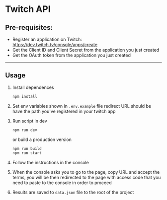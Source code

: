 # Twitch API

## Pre-requisites:

- Register an application on Twitch: https://dev.twitch.tv/console/apps/create
- Get the Client ID and Client Secret from the application you just created
- Get the OAuth token from the application you just created
---
## Usage
1. Install dependences 
   ```bash 
   npm install
   ```
3. Set env variables shown in `.env.example` file
redirect URL should be have the path you've registered in your twitch app

4. Run script in dev 
   ```bash
   npm run dev
   ```
   or build a production version
   ```bash
   npm run build 
   npm run start
   ```
5. Follow the instructions in the console
6. When the console asks you to go to the page, copy URL and accept the terms, you will be then redirected to the page with access code that you need to paste to the console in order to proceed
6. Results are saved to `data.json` file to the root of the project 